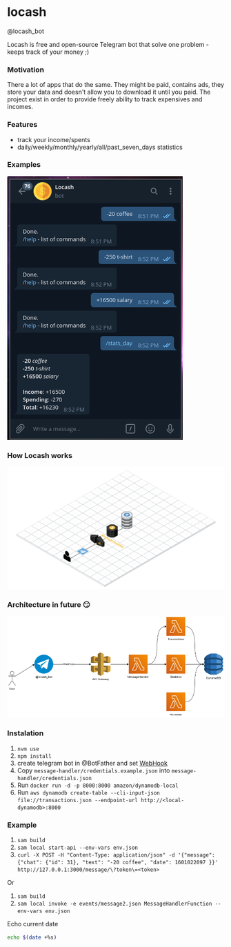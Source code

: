 # locash

@locash_bot

Locash is free and open-source Telegram bot that solve one problem - keeps track of your money ;)

### Motivation

There a lot of apps that do the same. They might be paid, contains ads, they store your data and doesn't allow you to download  it until you paid. The project exist in order to provide freely ability to track expensives and incomes.


### Features
- track your income/spents
- daily/weekly/monthly/yearly/all/past_seven_days statistics


### Examples

![Example](https://github.com/GABAnich/locash/blob/master/img/example.png)


### How Locash works

![Architecture](https://github.com/GABAnich/locash/blob/master/img/locash-aws-new.png)


### Architecture in future :smirk:

![ArchitectureFuture](https://github.com/GABAnich/locash/blob/master/img/locash-aws-future.png)


### Instalation

1. `nvm use`
2. `npm install`
3. create telegram bot in @BotFather and set [WebHook](https://core.telegram.org/bots/api#setwebhook)
4. Copy `message-handler/credentials.example.json` into `message-handler/credentials.json`
5. Run `docker run -d -p 8000:8000 amazon/dynamodb-local`
6. Run `aws dynamodb create-table --cli-input-json file://transactions.json --endpoint-url http://<local-dynamodb>:8000`


### Example

1. `sam build`
2. `sam local start-api --env-vars env.json`
3. `curl -X POST -H "Content-Type: application/json" -d '{"message":{"chat": {"id": 31}, "text": "-20 coffee", "date": 1601022097 }}' http://127.0.0.1:3000/message/\?token\=<token>`

Or

1. `sam build`
2. `sam local invoke -e events/message2.json MessageHandlerFunction --env-vars env.json`

Echo current date

```bash
echo $(date +%s)
```

